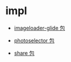 # impl
> 

- [imageloader-glide 包](./imageloader-glide)

- [photoselector 包](./photoselector)

- [share 包](./share)





















